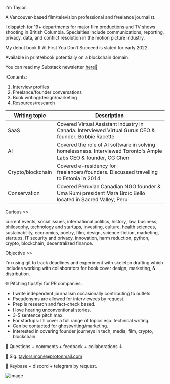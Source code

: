
I'm Taylor.

A Vancouver-based film/television professional and freelance journalist. 

I dispatch for 19+ departments for major film productions and TV shows shooting in British Columbia. 
Specialties include communications, reporting, privacy, data, and conflict resolution in the motion picture industry.

My debut book If At First You Don’t Succeed is slated for early 2022.

Available in print/ebook potentially on a blockchain domain.


You can read my Substack newsletter [here](https://taylorsimone.substack.com/about)🔗

▫️Contents:

1. Interview profiles 
2. Freelance/founder conversations
3. Book writing/design/marketing
4. Resources/research

 


| Writing topic | Description |
| --- | --- | 
| SaaS | Covered Virtual Assistant industry in Canada. Interviewed Virtual Gurus CEO & founder, Bobbie Racette | 
| AI | Covered the role of AI software in solving homelessness. Interviewed Toronto's Ample Labs CEO & founder, CG Chen |
| Crypto/blockchain | Covered e-residency for freelancers/founders. Discussed travelling to Estonia in 2014 |
| Conservation | Covered Peruvian Canadian NGO founder & Uma Rumi president Mara Brcic Bello located in Sacred Valley, Peru | 




Curious >> 

current events, social issues, international politics, history, law, business, philosophy, technology and startups, investing, culture, health sciences, sustainability, economics, poetry, film, design, science-fiction, marketing, startups, IT security and privacy, innovation, harm reduction, python, crypto, blockchain, decentralized finance.

Objective >>

I'm using git to track deadlines and experiment with skeleton drafting which includes working with collaborators for book cover design, marketing, & distribution.
 
🌐 Pitching tips/fyi for PR companies:

 - I write independent journalism occasionally contributing to outlets.
 - Pseudonyms are allowed for interviewees by request.
 - Prep is research and fact-check based. 
 - I love hearing unconventional stories.
 - 3-5 sentence pitch max.
 - For startups: I'll cover a full range of topics esp. technical writing.
 - Can be contacted for ghostwriting/marketing.
 - Interested in covering founder journeys in tech, media, film, crypto, blockchain.

🔹 Questions + comments + feedback + collaborations ↓
 
🔹 Sig. taylorsimone@protonmail.com

🔹 Keybase + discord + telegram by request.

![image](https://user-images.githubusercontent.com/66944491/122100308-e2ab5f80-cdc7-11eb-8d45-370981c1f24e.png)
